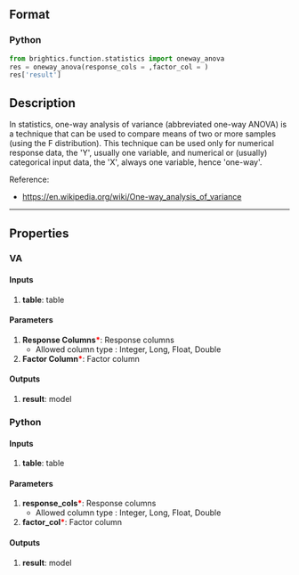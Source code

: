 ## Format
### Python
```python
from brightics.function.statistics import oneway_anova
res = oneway_anova(response_cols = ,factor_col = )
res['result']
```

## Description
In statistics, one-way analysis of variance (abbreviated one-way ANOVA) is a technique that can be used to compare means of two or more samples (using the F distribution). This technique can be used only for numerical response data, the 'Y', usually one variable, and numerical or (usually) categorical input data, the 'X', always one variable, hence 'one-way'. 

Reference:
+ <https://en.wikipedia.org/wiki/One-way_analysis_of_variance>

---

## Properties
### VA
#### Inputs
1. **table**: table

#### Parameters
1. **Response Columns**<b style="color:red">*</b>: Response columns
   - Allowed column type : Integer, Long, Float, Double
2. **Factor Column**<b style="color:red">*</b>: Factor column

#### Outputs
1. **result**: model

### Python
#### Inputs
1. **table**: table

#### Parameters
1. **response_cols**<b style="color:red">*</b>: Response columns
   - Allowed column type : Integer, Long, Float, Double
2. **factor_col**<b style="color:red">*</b>: Factor column

#### Outputs
1. **result**: model

